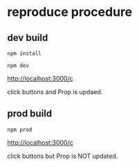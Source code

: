 # reproduce procedure

## dev build

`npm install`

`npm dev`

[http://localhost:3000/c](http://localhost:3000/c)

click buttons and Prop is updaed.

## prod build

`npm prod`

[http://localhost:3000/c](http://localhost:3000/c)

click buttons but Prop is NOT updated.
